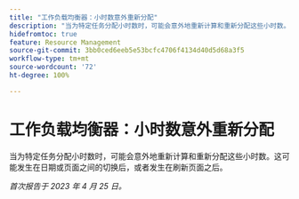 ```yaml
---
title: "工作负载均衡器：小时数意外重新分配"
description: "当为特定任务分配小时数时，可能会意外地重新计算和重新分配这些小时数。这可能发生在日期或页面之间的切换后，或者发生在刷新页面之后。"
hidefromtoc: true
feature: Resource Management
source-git-commit: 3bb0ced6eeb5e53bcfc4706f4134d40d5d68a3f5
workflow-type: tm+mt
source-wordcount: '72'
ht-degree: 100%

---
```



# 工作负载均衡器：小时数意外重新分配

当为特定任务分配小时数时，可能会意外地重新计算和重新分配这些小时数。这可能发生在日期或页面之间的切换后，或者发生在刷新页面之后。

_首次报告于 2023 年 4 月 25 日。_


